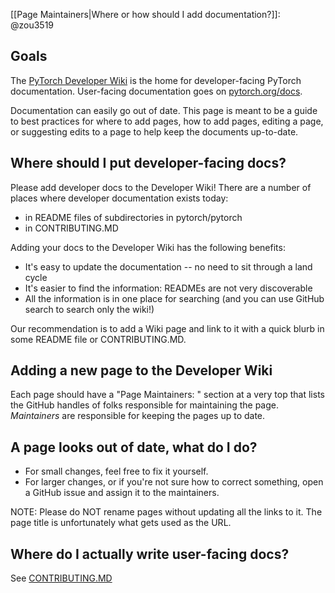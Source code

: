 [[Page Maintainers|Where or how should I add documentation?]]: @zou3519

## Goals

The [PyTorch Developer Wiki](https://github.com/pytorch/pytorch/wiki/) is the home for developer-facing PyTorch documentation. User-facing documentation goes on [pytorch.org/docs](https://pytorch.org/docs/stable/index.html).

Documentation can easily go out of date. This page is meant to be a guide to best practices for where to add pages, how to add pages, editing a page, or suggesting edits to a page to help keep the documents up-to-date.

## Where should I put developer-facing docs?

Please add developer docs to the Developer Wiki! There are a number of places where developer documentation exists today:
- in README files of subdirectories in pytorch/pytorch
- in CONTRIBUTING.MD

Adding your docs to the Developer Wiki has the following benefits:
- It's easy to update the documentation -- no need to sit through a land cycle
- It's easier to find the information: READMEs are not very discoverable
- All the information is in one place for searching (and you can use GitHub search to search only the wiki!)

Our recommendation is to add a Wiki page and link to it with a quick blurb in some README file or CONTRIBUTING.MD.

## Adding a new page to the Developer Wiki

Each page should have a "Page Maintainers: " section at a very top that lists the GitHub handles of folks responsible for maintaining the page. *Maintainers* are responsible for keeping the pages up to date.

## A page looks out of date, what do I do?

* For small changes, feel free to fix it yourself.
* For larger changes, or if you're not sure how to correct something, open a GitHub issue and assign it to the maintainers.

NOTE: Please do NOT rename pages without updating all the links to it. The page title is unfortunately what gets used as the URL.

## Where do I actually write user-facing docs?

See [CONTRIBUTING.MD](https://github.com/pytorch/pytorch/blob/master/CONTRIBUTING.md#writing-documentation)
